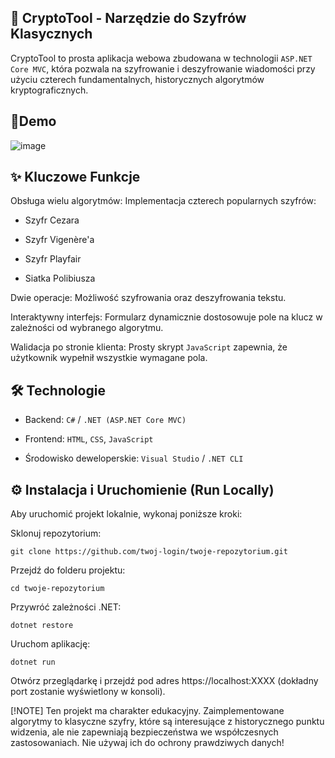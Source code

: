 
## 🔐 CryptoTool - Narzędzie do Szyfrów Klasycznych

CryptoTool to prosta aplikacja webowa zbudowana w technologii ```ASP.NET Core MVC```, która pozwala na szyfrowanie i deszyfrowanie wiadomości przy użyciu czterech fundamentalnych, historycznych algorytmów kryptograficznych.


## 🚀Demo

![image](https://github.com/user-attachments/assets/27c832f6-678d-48f7-9c89-aca813053d30)

## ✨ Kluczowe Funkcje
Obsługa wielu algorytmów: Implementacja czterech popularnych szyfrów:

- Szyfr Cezara

- Szyfr Vigenère'a

- Szyfr Playfair

- Siatka Polibiusza

Dwie operacje: Możliwość szyfrowania oraz deszyfrowania tekstu.

Interaktywny interfejs: Formularz dynamicznie dostosowuje pole na klucz w zależności od wybranego algorytmu.

Walidacja po stronie klienta: Prosty skrypt ```JavaScript``` zapewnia, że użytkownik wypełnił wszystkie wymagane pola.
## 🛠️ Technologie

- Backend: ```C#``` / ```.NET (ASP.NET Core MVC)```

- Frontend: ```HTML```, ```CSS```, ```JavaScript```

- Środowisko deweloperskie: ```Visual Studio``` / ```.NET CLI```


## ⚙️ Instalacja i Uruchomienie (Run Locally)
Aby uruchomić projekt lokalnie, wykonaj poniższe kroki:

Sklonuj repozytorium:
```
git clone https://github.com/twoj-login/twoje-repozytorium.git
```
Przejdź do folderu projektu:
```
cd twoje-repozytorium
```
Przywróć zależności .NET:
```
dotnet restore
```
Uruchom aplikację:
```
dotnet run
```
Otwórz przeglądarkę i przejdź pod adres https://localhost:XXXX (dokładny port zostanie wyświetlony w konsoli).

[!NOTE]
Ten projekt ma charakter edukacyjny. Zaimplementowane algorytmy to klasyczne szyfry, które są interesujące z historycznego punktu widzenia, ale nie zapewniają bezpieczeństwa we współczesnych zastosowaniach. Nie używaj ich do ochrony prawdziwych danych!
